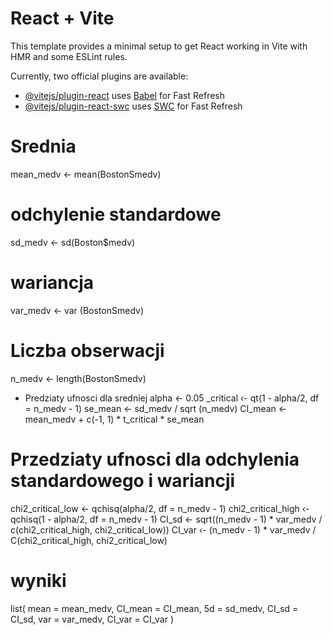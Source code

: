 # React + Vite

This template provides a minimal setup to get React working in Vite with HMR and some ESLint rules.

Currently, two official plugins are available:

- [@vitejs/plugin-react](https://github.com/vitejs/vite-plugin-react/blob/main/packages/plugin-react/README.md) uses [Babel](https://babeljs.io/) for Fast Refresh
- [@vitejs/plugin-react-swc](https://github.com/vitejs/vite-plugin-react-swc) uses [SWC](https://swc.rs/) for Fast Refresh






# Srednia
mean_medv <- mean(BostonSmedv)
# odchylenie standardowe
sd_medv <- sd(Boston$medv)
# wariancja
var_medv <- var (BostonSmedv)
# Liczba obserwacji
n_medv <- length(BostonSmedv)
* Predziaty ufnosci dla sredniej
alpha <- 0.05
_critical ‹- qt(1 - alpha/2, df = n_medv - 1)
se_mean <- sd_medv / sqrt (n_medv)
CI_mean <- mean_medv + c(-1, 1) * t_critical * se_mean
# Przedziaty ufnosci dla odchylenia standardowego i wariancji
chi2_critical_low <- qchisq(alpha/2, df = n_medv - 1)
chi2_critical_high ‹- qchisq(1 - alpha/2, df = n_medv - 1)
CI_sd <- sqrt((n_medv - 1) * var_medv / c(chi2_critical_high, chi2_critical_low))
CI_var ‹- (n_medv - 1) * var_medv / C(chi2_critical_high, chi2_critical_low)
# wyniki
list(
mean = mean_medv,
CI_mean = CI_mean,
5d = sd_medv,
CI_sd = CI_sd,
var = var_medv,
CI_var = CI_var
)